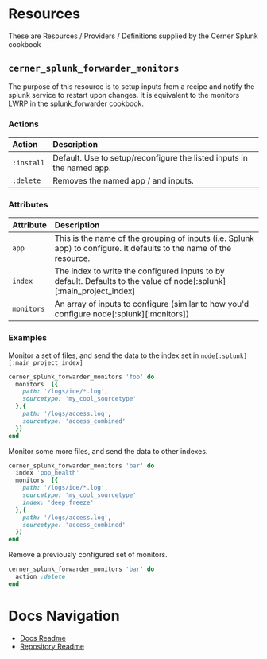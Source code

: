 # Resources

These are Resources / Providers / Definitions supplied by the Cerner Splunk cookbook

## `cerner_splunk_forwarder_monitors`

The purpose of this resource is to setup inputs from a recipe and notify the splunk service to restart upon changes. It is equivalent to the monitors LWRP in the splunk\_forwarder cookbook.

### Actions

| Action     | Description                                                           |
| :--------- | :-------------------------------------------------------------------- |
| `:install` | Default. Use to setup/reconfigure the listed inputs in the named app. |
| `:delete`  | Removes the named app / and inputs.                                   |

### Attributes

| Attribute  | Description                                                                                                         |
| :--------- | :------------------------------------------------------------------------------------------------------------------ |
| `app`      | This is the name of the grouping of inputs (i.e. Splunk app) to configure. It defaults to the name of the resource. |
| `index`    | The index to write the configured inputs to by default. Defaults to the value of node[:splunk][:main_project_index] |
| `monitors` | An array of inputs to configure (similar to how you'd configure node[:splunk][:monitors])                           |

### Examples

Monitor a set of files, and send the data to the index set in `node[:splunk][:main_project_index]`

```ruby
cerner_splunk_forwarder_monitors 'foo' do
  monitors  [{
    path: '/logs/ice/*.log',
    sourcetype: 'my_cool_sourcetype'
  },{
    path: '/logs/access.log',
    sourcetype: 'access_combined'
  }]
end
```

Monitor some more files, and send the data to other indexes.

```ruby
cerner_splunk_forwarder_monitors 'bar' do
  index 'pop_health'
  monitors  [{
    path: '/logs/ice/*.log',
    sourcetype: 'my_cool_sourcetype'
    index: 'deep_freeze'
  },{
    path: '/logs/access.log',
    sourcetype: 'access_combined'
  }]
end
```

Remove a previously configured set of monitors.

```ruby
cerner_splunk_forwarder_monitors 'bar' do
  action :delete
end
```

Docs Navigation
===============
* [Docs Readme](README.md)
* [Repository Readme](../README.md)
